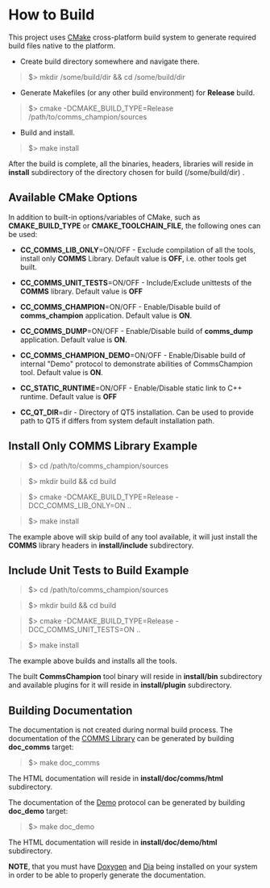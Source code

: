 # How to Build

This project uses [CMake](https://cmake.org) cross-platform build system to
generate required build files native to the platform.

- Create build directory somewhere and navigate there.

>$> mkdir /some/build/dir && cd /some/build/dir

- Generate Makefiles (or any other build environment) for **Release** build.

>$> cmake -DCMAKE_BUILD_TYPE=Release /path/to/comms_champion/sources

- Build and install.

>$> make install

After the build is complete, all the binaries, headers, libraries will reside
in **install** subdirectory of the directory chosen for build (/some/build/dir) .

## Available CMake Options

In addition to built-in options/variables of CMake, such as **CMAKE_BUILD_TYPE** or
**CMAKE_TOOLCHAIN_FILE**, the following ones can be used:

- **CC_COMMS_LIB_ONLY**=ON/OFF - Exclude compilation of all the tools, install only
**COMMS** Library. Default value is **OFF**, i.e. other tools get built.

- **CC_COMMS_UNIT_TESTS**=ON/OFF - Include/Exclude unittests of the **COMMS** library.
Default value is **OFF**

- **CC_COMMS_CHAMPION**=ON/OFF - Enable/Disable build of **comms_champion** application. Default value
is **ON**.

- **CC_COMMS_DUMP**=ON/OFF - Enable/Disable build of **comms_dump** application. Default value
is **ON**.

- **CC_COMMS_CHAMPION_DEMO**=ON/OFF - Enable/Disable build of internal "Demo" protocol
to demonstrate abilities of CommsChampion tool. Default value is **ON**.

- **CC_STATIC_RUNTIME**=ON/OFF - Enable/Disable static link to C++ runtime. Default value is **OFF**

- **CC_QT_DIR**=dir - Directory of QT5 installation. Can be used to provide path to QT5 if
differs from system default installation path.

## Install Only **COMMS** Library Example

>$> cd /path/to/comms_champion/sources

>$> mkdir build && cd build

>$> cmake -DCMAKE_BUILD_TYPE=Release -DCC_COMMS_LIB_ONLY=ON ..

>$> make install 

The example above will skip build of any tool available, it will just install 
the **COMMS** library headers in **install/include** subdirectory.

## Include Unit Tests to Build Example

>$> cd /path/to/comms_champion/sources

>$> mkdir build && cd build

>$> cmake -DCMAKE_BUILD_TYPE=Release -DCC_COMMS_UNIT_TESTS=ON ..

>$> make install

The example above builds and installs all the tools. 

The built **CommsChampion** tool binary will reside in
**install/bin** subdirectory and available
plugins for it will reside in **install/plugin** subdirectory.

## Building Documentation
The documentation is not created during normal build process. The documentation of
the [COMMS Library](#comms-library) can be generated by building **doc_comms**
target:
 
>$> make doc_comms

The HTML documentation will reside in **install/doc/comms/html** subdirectory.

The documentation of
the [Demo](#demo-protocol) protocol can be generated by building **doc_demo**
target:
 
>$> make doc_demo

The HTML documentation will reside in **install/doc/demo/html** subdirectory.

**NOTE**, that you must have 
[Doxygen](www.doxygen.org) 
and [Dia](https://wiki.gnome.org/Apps/Dia) 
being installed on your system in order to be able to properly generate the 
documentation.